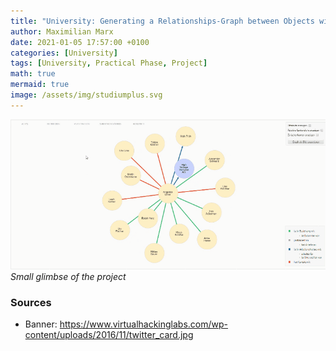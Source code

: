 ```yaml
---
title: "University: Generating a Relationships-Graph between Objects within a CRM Application"
author: Maximilian Marx
date: 2021-01-05 17:57:00 +0100
categories: [University]
tags: [University, Practical Phase, Project]
math: true
mermaid: true
image: /assets/img/studiumplus.svg
---
```





![img-description](/assets/img/university-2nd-practical-phas.gif)_Small glimbse of the project_


### Sources
- Banner: <https://www.virtualhackinglabs.com/wp-content/uploads/2016/11/twitter_card.jpg>